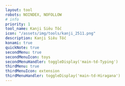 ```yaml
---
layout: tool
robots: NOINDEX, NOFOLLOW
# info
priority: 1
tool_name: Kanji Siêu Tốc
icon: "/assets/img/tools/kanji_2511.png"
description: Kanji Siêu Tốc
konami: true
quickNote: true
secondMenu: true
secondMenuIcon: toys
secondMenuHandler: toggleDisplay('main-td-Typing')
thirdMenu: true
thirdMenuIcon: extension
thirdMenuHandler: toggleDisplay('main-td-Hiragana')
---
```

<link rel="stylesheet" href="/tools/kanji_sieutoc/kanji.css" />

<div class="w3-card w3-leftbar w3-border-blue w3-pale-blue w3-panel w3-padding-16" id="currentGroupTitle"></div>

<div class="container">
    <div class="left-sidebar kj-scrollable" id="leftSidebar">
        <!-- Danh sách menu sẽ được tạo bằng JavaScript -->
    </div>
    <div class="main-content scrollable" id="mainContent">
        <!-- Bảng dữ liệu sẽ được tạo bằng JavaScript -->
    </div>
</div>

<script src="/tools/kanji_sieutoc/kanji.js" type="text/javascript"></script>